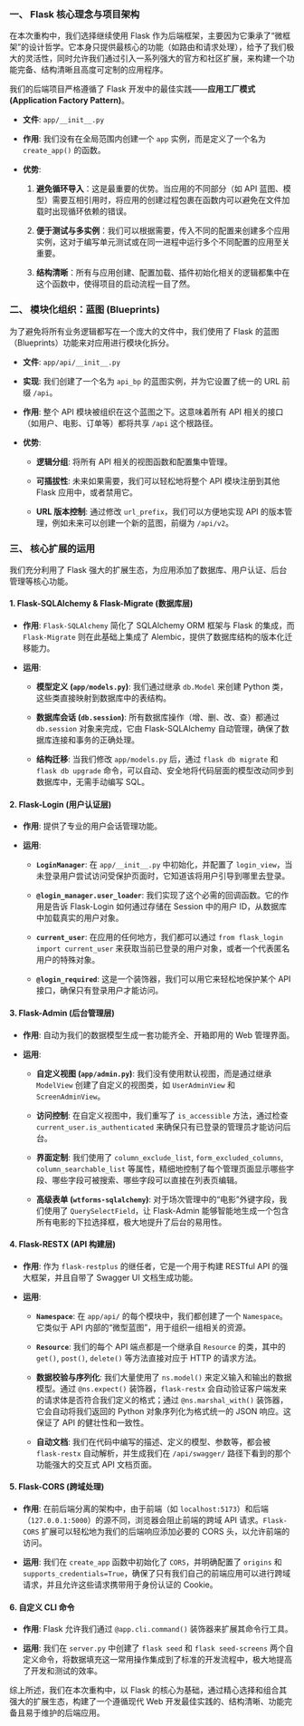 ### **一、 Flask 核心理念与项目架构**

在本次重构中，我们选择继续使用 Flask 作为后端框架，主要因为它秉承了“微框架”的设计哲学。它本身只提供最核心的功能（如路由和请求处理），给予了我们极大的灵活性，同时允许我们通过引入一系列强大的官方和社区扩展，来构建一个功能完备、结构清晰且高度可定制的应用程序。

我们的后端项目严格遵循了 Flask 开发中的最佳实践——**应用工厂模式 (Application Factory Pattern)**。

- **文件**: `app/__init__.py`
    
- **作用**: 我们没有在全局范围内创建一个 `app` 实例，而是定义了一个名为 `create_app()` 的函数。
    
- **优势**:
    
    1. **避免循环导入**：这是最重要的优势。当应用的不同部分（如 API 蓝图、模型）需要互相引用时，将应用的创建过程包裹在函数内可以避免在文件加载时出现循环依赖的错误。
        
    2. **便于测试与多实例**：我们可以根据需要，传入不同的配置来创建多个应用实例，这对于编写单元测试或在同一进程中运行多个不同配置的应用至关重要。
        
    3. **结构清晰**：所有与应用创建、配置加载、插件初始化相关的逻辑都集中在这个函数中，使得项目的启动流程一目了然。
        

### **二、 模块化组织：蓝图 (Blueprints)**

为了避免将所有业务逻辑都写在一个庞大的文件中，我们使用了 Flask 的蓝图（Blueprints）功能来对应用进行模块化拆分。

- **文件**: `app/api/__init__.py`
    
- **实现**: 我们创建了一个名为 `api_bp` 的蓝图实例，并为它设置了统一的 URL 前缀 `/api`。
    
- **作用**: 整个 API 模块被组织在这个蓝图之下。这意味着所有 API 相关的接口（如用户、电影、订单等）都将共享 `/api` 这个根路径。
    
- **优势**:
    
    - **逻辑分组**: 将所有 API 相关的视图函数和配置集中管理。
        
    - **可插拔性**: 未来如果需要，我们可以轻松地将整个 API 模块注册到其他 Flask 应用中，或者禁用它。
        
    - **URL 版本控制**: 通过修改 `url_prefix`，我们可以方便地实现 API 的版本管理，例如未来可以创建一个新的蓝图，前缀为 `/api/v2`。
        

### **三、 核心扩展的运用**

我们充分利用了 Flask 强大的扩展生态，为应用添加了数据库、用户认证、后台管理等核心功能。

#### **1. Flask-SQLAlchemy & Flask-Migrate (数据库层)**

- **作用**: `Flask-SQLAlchemy` 简化了 SQLAlchemy ORM 框架与 Flask 的集成，而 `Flask-Migrate` 则在此基础上集成了 Alembic，提供了数据库结构的版本化迁移能力。
    
- **运用**:
    
    - **模型定义 (`app/models.py`)**: 我们通过继承 `db.Model` 来创建 Python 类，这些类直接映射到数据库中的表结构。
        
    - **数据库会话 (`db.session`)**: 所有数据库操作（增、删、改、查）都通过 `db.session` 对象来完成，它由 Flask-SQLAlchemy 自动管理，确保了数据库连接和事务的正确处理。
        
    - **结构迁移**: 当我们修改 `app/models.py` 后，通过 `flask db migrate` 和 `flask db upgrade` 命令，可以自动、安全地将代码层面的模型改动同步到数据库中，无需手动编写 SQL。
        

#### **2. Flask-Login (用户认证层)**

- **作用**: 提供了专业的用户会话管理功能。
    
- **运用**:
    
    - **`LoginManager`**: 在 `app/__init__.py` 中初始化，并配置了 `login_view`，当未登录用户尝试访问受保护页面时，它知道该将用户引导到哪里去登录。
        
    - **`@login_manager.user_loader`**: 我们实现了这个必需的回调函数。它的作用是告诉 Flask-Login 如何通过存储在 Session 中的用户 ID，从数据库中加载真实的用户对象。
        
    - **`current_user`**: 在应用的任何地方，我们都可以通过 `from flask_login import current_user` 来获取当前已登录的用户对象，或者一个代表匿名用户的特殊对象。
        
    - **`@login_required`**: 这是一个装饰器，我们可以用它来轻松地保护某个 API 接口，确保只有登录用户才能访问。
        

#### **3. Flask-Admin (后台管理层)**

- **作用**: 自动为我们的数据模型生成一套功能齐全、开箱即用的 Web 管理界面。
    
- **运用**:
    
    - **自定义视图 (`app/admin.py`)**: 我们没有使用默认视图，而是通过继承 `ModelView` 创建了自定义的视图类，如 `UserAdminView` 和 `ScreenAdminView`。
        
    - **访问控制**: 在自定义视图中，我们重写了 `is_accessible` 方法，通过检查 `current_user.is_authenticated` 来确保只有已登录的管理员才能访问后台。
        
    - **界面定制**: 我们使用了 `column_exclude_list`, `form_excluded_columns`, `column_searchable_list` 等属性，精细地控制了每个管理页面显示哪些字段、哪些字段可被搜索、哪些字段可以直接在列表页编辑。
        
    - **高级表单 (`wtforms-sqlalchemy`)**: 对于场次管理中的“电影”外键字段，我们使用了 `QuerySelectField`，让 Flask-Admin 能够智能地生成一个包含所有电影的下拉选择框，极大地提升了后台的易用性。
        

#### **4. Flask-RESTX (API 构建层)**

- **作用**: 作为 `flask-restplus` 的继任者，它是一个用于构建 RESTful API 的强大框架，并且自带了 Swagger UI 文档生成功能。
    
- **运用**:
    
    - **`Namespace`**: 在 `app/api/` 的每个模块中，我们都创建了一个 `Namespace`。它类似于 API 内部的“微型蓝图”，用于组织一组相关的资源。
        
    - **`Resource`**: 我们的每个 API 端点都是一个继承自 `Resource` 的类，其中的 `get()`, `post()`, `delete()` 等方法直接对应于 HTTP 的请求方法。
        
    - **数据校验与序列化**: 我们大量使用了 `ns.model()` 来定义输入和输出的数据模型。通过 `@ns.expect()` 装饰器，`flask-restx` 会自动验证客户端发来的请求体是否符合我们定义的格式；通过 `@ns.marshal_with()` 装饰器，它会自动将我们返回的 Python 对象序列化为格式统一的 JSON 响应。这保证了 API 的健壮性和一致性。
        
    - **自动文档**: 我们在代码中编写的描述、定义的模型、参数等，都会被 `flask-restx` 自动解析，并生成我们在 `/api/swagger/` 路径下看到的那个功能强大的交互式 API 文档页面。
        

#### **5. Flask-CORS (跨域处理)**

- **作用**: 在前后端分离的架构中，由于前端（如 `localhost:5173`）和后端（`127.0.0.1:5000`）的源不同，浏览器会阻止前端的跨域 API 请求。`Flask-CORS` 扩展可以轻松地为我们的后端响应添加必要的 CORS 头，以允许前端的访问。
    
- **运用**: 我们在 `create_app` 函数中初始化了 `CORS`，并明确配置了 `origins` 和 `supports_credentials=True`，确保了只有我们自己的前端应用可以进行跨域请求，并且允许这些请求携带用于身份认证的 Cookie。
    

#### **6. 自定义 CLI 命令**

- **作用**: Flask 允许我们通过 `@app.cli.command()` 装饰器来扩展其命令行工具。
    
- **运用**: 我们在 `server.py` 中创建了 `flask seed` 和 `flask seed-screens` 两个自定义命令，将数据填充这一常用操作集成到了标准的开发流程中，极大地提高了开发和测试的效率。
    

综上所述，我们在本次重构中，以 Flask 的核心为基础，通过精心选择和组合其强大的扩展生态，构建了一个遵循现代 Web 开发最佳实践的、结构清晰、功能完备且易于维护的后端应用。